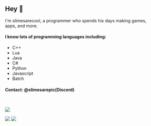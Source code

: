 ## Hey 👋

I'm slimesarecool, a programmer who spends his days making games, apps, and more.

#### I know lots of programming languages including:
<ul>
  <li>C++</li>
  <li>Lua</li>
  <li>Java</li>
  <li>C#</li>
  <li>Python</li>
  <li>Javascript</li>
  <li>Batch</li>
</ul>

#### Contact: @slimesarepic(Discord)

<br>

![](http://github-profile-summary-cards.vercel.app/api/cards/profile-details?username=slimesarecool&theme=discord_old_blurple)

![](http://github-profile-summary-cards.vercel.app/api/cards/repos-per-language?username=slimesarecool&theme=discord_old_blurple)
![](http://github-profile-summary-cards.vercel.app/api/cards/stats?username=slimesarecool&theme=discord_old_blurple) 

<!--
**slimesarecool/slimesarecool** is a ✨ _special_ ✨ repository because its `README.md` (this file) appears on your GitHub profile.

Here are some ideas to get you started:

- 🔭 I’m currently working on ...
- 🌱 I’m currently learning ...
- 👯 I’m looking to collaborate on ...
- 🤔 I’m looking for help with ...
- 💬 Ask me about ...
- 📫 How to reach me: ...
- 😄 Pronouns: ...
- ⚡ Fun fact: ...
-->
